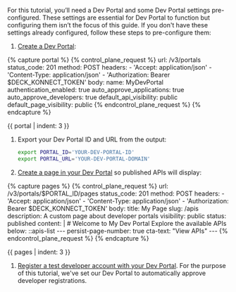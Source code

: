 For this tutorial, you’ll need a Dev Portal and some Dev Portal settings pre-configured. These settings are essential for Dev Portal to function but configuring them isn’t the focus of this guide. If you don't have these settings already configured, follow these steps to pre-configure them:

1. [Create a Dev Portal](/api/konnect/portal-management/v3/#/operations/create-portal):
   <!--vale off-->
{% capture portal %}
{% control_plane_request %}
url: /v3/portals
status_code: 201
method: POST
headers:
    - 'Accept: application/json'
    - 'Content-Type: application/json'
    - 'Authorization: Bearer $DECK_KONNECT_TOKEN'
body:
    name: MyDevPortal
    authentication_enabled: true
    auto_approve_applications: true
    auto_approve_developers: true
    default_api_visibility: public
    default_page_visibility: public
{% endcontrol_plane_request %}
{% endcapture %}

{{ portal | indent: 3 }}
   <!--vale on-->
1. Export your Dev Portal ID and URL from the output:
   ```sh
   export PORTAL_ID='YOUR-DEV-PORTAL-ID'
   export PORTAL_URL='YOUR-DEV-PORTAL-DOMAIN'
   ```
1. [Create a page in your Dev Portal](/api/konnect/portal-management/v3/#/operations/create-portal-page) so published APIs will display:
<!--vale off-->
{% capture pages %}
{% control_plane_request %}
url: /v3/portals/$PORTAL_ID/pages
status_code: 201
method: POST
headers:
    - 'Accept: application/json'
    - 'Content-Type: application/json'
    - 'Authorization: Bearer $DECK_KONNECT_TOKEN'
body:
    title: My Page
    slug: /apis
    description: A custom page about developer portals
    visibility: public
    status: published
    content: |
     # Welcome to My Dev Portal
     Explore the available APIs below:
     ::apis-list
     ---
     persist-page-number: true
     cta-text: "View APIs"
     ---
{% endcontrol_plane_request %}
{% endcapture %}

{{ pages | indent: 3 }}
   <!--vale on-->
1. [Register a test developer account with your Dev Portal](/dev-portal/developer-signup/#1-register-or-sign-in).
   For the purpose of this tutorial, we've set our Dev Portal to automatically approve developer registrations. 
